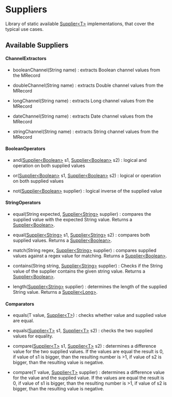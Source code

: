 # Suppliers
Library of static available [Supplier\<T\>](SUPPLIER.html) implementations, that cover the typical use cases.

## Available Suppliers

#### ChannelExtractors

- booleanChannel(String name) : extracts Boolean channel values from the MRecord

- doubleChannel(String name) : extracts Double channel values from the MRecord

- longChannel(String name) : extracts Long channel values from the MRecord

- dateChannel(String name) : extracts Date channel values from the MRecord

- stringChannel(String name) : extracts String channel values from the MRecord

#### BooleanOperators

- and([Supplier\<Boolean\>](SUPPLIER.html) s1, [Supplier\<Boolean\>](SUPPLIER.html) s2) : logical and operation on both supplied values

- or([Supplier\<Boolean\>](SUPPLIER.html) s1, [Supplier\<Boolean\>](SUPPLIER.html) s2) : logical or operation on both supplied values 

- not([Supplier\<Boolean\>](SUPPLIER.html) supplier) : logical inverse of the supplied value

#### StringOperators

- equal(String expected, [Supplier\<String\>](SUPPLIER.html) supplier) : compares the supplied value with the expected String value. Returns a [Supplier\<Boolean\>](SUPPLIER.html).

- equal([Supplier\<String\>](SUPPLIER.html) s1, [Supplier\<String\>](SUPPLIER.html) s2) : compares both supplied values. Returns a [Supplier\<Boolean\>](SUPPLIER.html).

- match(String regex, [Supplier\<String\>](SUPPLIER.html) supplier) :  compares supplied values against a regex value for matching. Returns a [Supplier\<Boolean\>](SUPPLIER.html).

- contains(String string, [Supplier\<String\>](SUPPLIER.html) supplier) : Checks if the String value of the supplier contains the given string value. Returns a [Supplier\<Boolean\>](SUPPLIER.html).

- length([Supplier\<String\>](SUPPLIER.html) supplier) : determines the length of the supplied String value. Returns a [Supplier\<Long\>](SUPPLIER.html).

#### Comparators

- equals(T value, [Supplier\<T\>](SUPPLIER.html)) : checks whether value and supplied value are equal.

- equals([Supplier\<T\>](SUPPLIER.html) s1, [Supplier\<T\>](SUPPLIER.html) s2) : checks the two supplied values for equality.

- compare([Supplier\<T\>](SUPPLIER.html) s1, [Supplier\<T\>](SUPPLIER.html) s2) : determines a difference value for the 
two supplied values. If the values are equal the result is 0, if value of s1 is bigger, than the resulting number is >1,
if value of s2 is bigger, than the resulting value is negative.

- compare(T value, [Supplier\<T\>](SUPPLIER.html) supplier) : determines a difference value for the 
value and the supplied value. If the values are equal the result is 0, if value of s1 is bigger, than the resulting number is >1,
if value of s2 is bigger, than the resulting value is negative.